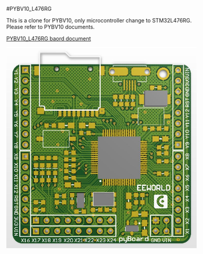 #PYBV10_L476RG

This is a clone for PYBV10, only microcontroller change to STM32L476RG. Please refer to PYBV10 documents.

[PYBV10_L476RG baord document](https://github.com/micropython/pyboard)

![PYBV10_L476RG](front.jpg)

